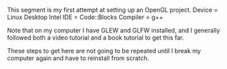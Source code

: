 This segment is my first attempt at setting up an 
OpenGL project. 
Device = Linux Desktop Intel
IDE = Code::Blocks
Compiler = g++

Note that on my computer I have GLEW and GLFW installed, 
and I generally followed both a video tutorial and a book
tutorial to get this far. 

These steps to get here are not going to be repeated until 
I break my computer again and have to reinstall from scratch.


